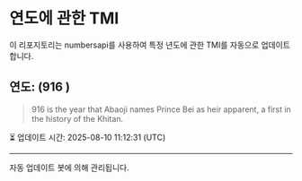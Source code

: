 
# 연도에 관한 TMI

이 리포지토리는 numbersapi를 사용하여 특정 년도에 관한 TMI를 자동으로 업데이트합니다.

## 연도: (916 )
> 916 is the year that Abaoji names Prince Bei as heir apparent, a first in the history of the Khitan.

⏳ 업데이트 시간: 2025-08-10 11:12:31 (UTC)

---
자동 업데이트 봇에 의해 관리됩니다.
